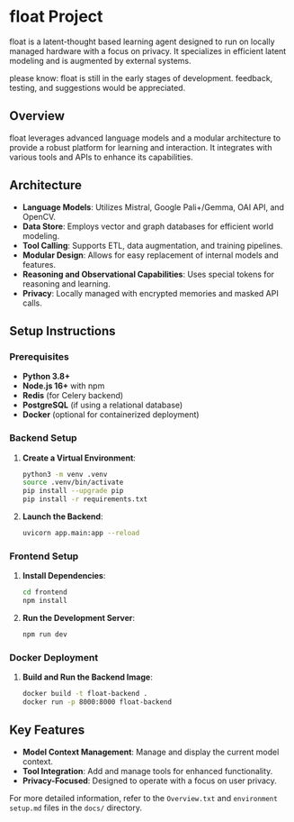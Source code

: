 # float Project

float is a latent-thought based learning agent designed to run on locally managed hardware with a focus on privacy. It specializes in efficient latent modeling and is augmented by external systems.

please know: float is still in the early stages of development. feedback, testing, and suggestions would be appreciated.

## Overview

float leverages advanced language models and a modular architecture to provide a robust platform for learning and interaction. It integrates with various tools and APIs to enhance its capabilities.

## Architecture

- **Language Models**: Utilizes Mistral, Google Pali+/Gemma, OAI API, and OpenCV.
- **Data Store**: Employs vector and graph databases for efficient world modeling.
- **Tool Calling**: Supports ETL, data augmentation, and training pipelines.
- **Modular Design**: Allows for easy replacement of internal models and features.
- **Reasoning and Observational Capabilities**: Uses special tokens for reasoning and learning.
- **Privacy**: Locally managed with encrypted memories and masked API calls.

## Setup Instructions

### Prerequisites

- **Python 3.8+**
- **Node.js 16+** with npm
- **Redis** (for Celery backend)
- **PostgreSQL** (if using a relational database)
- **Docker** (optional for containerized deployment)

### Backend Setup

1. **Create a Virtual Environment**:
   ```bash
   python3 -m venv .venv
   source .venv/bin/activate
   pip install --upgrade pip
   pip install -r requirements.txt
   ```

2. **Launch the Backend**:
   ```bash
   uvicorn app.main:app --reload
   ```

### Frontend Setup

1. **Install Dependencies**:
   ```bash
   cd frontend
   npm install
   ```

2. **Run the Development Server**:
   ```bash
   npm run dev
   ```

### Docker Deployment

1. **Build and Run the Backend Image**:
   ```bash
   docker build -t float-backend .
   docker run -p 8000:8000 float-backend
   ```

## Key Features

- **Model Context Management**: Manage and display the current model context.
- **Tool Integration**: Add and manage tools for enhanced functionality.
- **Privacy-Focused**: Designed to operate with a focus on user privacy.

For more detailed information, refer to the `Overview.txt` and `environment setup.md` files in the `docs/` directory.
